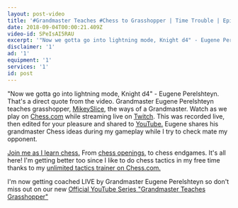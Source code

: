 ```yaml
---
layout: post-video
title: '#Grandmaster Teaches #Chess to Grasshopper | Time Trouble | Episode 2'
date: 2018-09-04T00:00:21.409Z
video-id: SPeIsAI5RAU
excerpt: '"Now we gotta go into lightning mode, Knight d4" - Eugene Perelshteyn '
disclaimer: '1'
ad: '1'
equipment: '1'
services: '1'
id: post
---
```

"Now we gotta go into lightning mode, Knight d4" - Eugene Perelshteyn. That's a direct quote from the video. Grandmaster Eugene Perelshteyn teaches grasshopper, [MikeySlice](http://www.Twitch.tv/mikeyslice), the ways of a Grandmaster. Watch as we play on [Chess.com](http://www.chess.com/?ref_id=33583865) while streaming live on [Twitch](http://www.twitch.tv/). This was recorded live, then edited for your pleasure and shared to [YouTube.](http://www.youtube.com/mikeyslice?sub_confirmation=1) Eugene shares his grandmaster Chess ideas during my gameplay while I try to check mate my opponent. 

[Join me as I learn chess.](https://www.chess.com/membership?ref_id=33583865) From [chess openings,](https://chessopeningsexplained.com/membership-account/membership-levels/?pa=0D60A35DDB) to chess endgames. It's all here! I'm getting better too since I like to do chess tactics in my free time thanks to my [unlimited tactics trainer on Chess.com.](https://www.chess.com/tactics?ref_id=33583865)

I'm now getting coached LIVE by Grandmaster Eugene Perelshteyn so don't miss out on our new [Official YouTube Series "Grandmaster Teaches Grasshopper"](https://www.youtube.com/playlist?list=PL7lVTzYgfl7Hibd8rZ-jER9K70wmZzr_Z)
